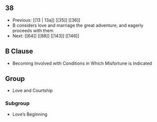 ## 38
- Previous: [[13 | 13a]] [[35]] [[36]] 
- B considers love and marriage the great adventure, and eagerly proceeds with them
- Next: [[64]] [[88]] [[143]] [[146]] 

## B Clause
- Becoming Involved with Conditions in Which Misfortune is Indicated

## Group
- Love and Courtship

### Subgroup
- Love’s Beginning

